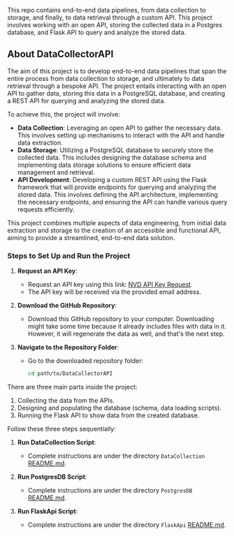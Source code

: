 This repo contains end-to-end data pipelines, from data collection to storage, and finally, to data retrieval through a custom API. 
This project involves working with an open API, storing the collected data in a Postgres database, and Flask API to query and analyze the stored data.


## About DataCollectorAPI

The aim of this project is to develop end-to-end data pipelines that span the entire process from data collection to storage, and ultimately to data retrieval through a bespoke API. The project entails interacting with an open API to gather data, storing this data in a PostgreSQL database, and creating a REST API for querying and analyzing the stored data.

To achieve this, the project will involve:

- **Data Collection**: Leveraging an open API to gather the necessary data. This involves setting up mechanisms to interact with the API and handle data extraction.
- **Data Storage**: Utilizing a PostgreSQL database to securely store the collected data. This includes designing the database schema and implementing data storage solutions to ensure efficient data management and retrieval.
- **API Development**: Developing a custom REST API using the Flask framework that will provide endpoints for querying and analyzing the stored data. This involves defining the API architecture, implementing the necessary endpoints, and ensuring the API can handle various query requests efficiently.

This project combines multiple aspects of data engineering, from initial data extraction and storage to the creation of an accessible and functional API, aiming to provide a streamlined, end-to-end data solution.

### Steps to Set Up and Run the Project

1. **Request an API Key**:
   - Request an API key using this link: [NVD API Key Request](https://nvd.nist.gov/developers/request-an-api-key).
   - The API key will be received via the provided email address.

2. **Download the GitHub Repository**:
   - Download this GitHub repository to your computer. Downloading might take some time because it already includes files with data in it. However, it will regenerate the data as well, and that's the next step.

3. **Navigate to the Repository Folder**:
   - Go to the downloaded repository folder:
     ```sh
     cd path/to/DataCollectorAPI
     ```

There are three main parts inside the project:
1. Collecting the data from the APIs.
2. Designing and populating the database (schema, data loading scripts).
3. Running the Flask API to show data from the created database.

Follow these three steps sequentially:

1. **Run DataCollection Script**:
   - Complete instructions are under the directory `DataCollection` [README.md](DataCollection/README.md).

2. **Run PostgresDB Script**:
   - Complete instructions are under the directory `PostgresDB` [README.md](PostgresDB/README.md).

3. **Run FlaskApi Script**:
   - Complete instructions are under the directory `FlaskApi` [README.md](FlaskApi/README.md).
